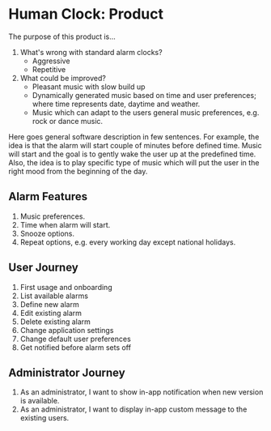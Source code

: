 # Human Clock: Product

The purpose of this product is...

1. What's wrong with standard alarm clocks?
    * Aggressive
    * Repetitive
2. What could be improved?
    * Pleasant music with slow build up
    * Dynamically generated music based on time and user preferences; where time represents date, daytime and weather.
    * Music which can adapt to the users general music preferences, e.g. rock or dance music.

Here goes general software description in few sentences.
For example, the idea is that the alarm will start couple of minutes before defined time.
Music will start and the goal is to gently wake the user up at the predefined time.
Also, the idea is to play specific type of music which will put the user in the right mood from the beginning of the day.


## Alarm Features

1. Music preferences.
2. Time when alarm will start.
3. Snooze options.
4. Repeat options, e.g. every working day except national holidays.


## User Journey

1. First usage and onboarding
2. List available alarms
3. Define new alarm
4. Edit existing alarm
5. Delete existing alarm
6. Change application settings
7. Change default user preferences
8. Get notified before alarm sets off


## Administrator Journey

1. As an administrator, I want to show in-app notification when new version is available.
2. As an administrator, I want to display in-app custom message to the existing users.
